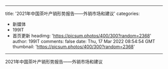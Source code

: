 
---
title: '2021年中国茶叶产销形势报告——外销市场和建议'
categories: 
 - 新媒体
 - 199IT
 - 首页更新
headimg: 'https://picsum.photos/400/300?random=2368'
author: 199IT
comments: false
date: Thu, 17 Mar 2022 08:54:54 GMT
thumbnail: 'https://picsum.photos/400/300?random=2368'
---

<div>   
2021年中国茶叶产销形势报告——外销市场和建议  
</div>
            